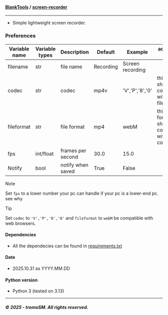 #### **[BlankTools](https://github.com/tromoSM/BlankTools/)** / [screen-recorder](https://github.com/tromoSM/BlankTools/tree/main/screen-recorder)
****
- Simple lightweight screen recorder.

### Preferences
| Variable name | Variable types | Description | Default | Example| additional info |
|----------|---------|----|---------------------------|------|-|
| filename | str | file name | Recording | Screen recording | |
| codec | str | codec | mp4v | 'V','P','8','0' | this codec should be compatible with the file format |
| fileformat | str | file format | mp4 | webM | this file format should be compatible with the codec |
| fps | int/float | frames per second | 30.0 | 15.0 | |
| Notify | bool | notify when saved | True | False | |

>[!NOTE]
> Set `fps` to a lower number your pc can handle if your pc is a lower-end pc. see why

>[!TIP]
> Set `codec` to `'V','P','8','0'` and `fileformat` to `webM` be compatible with web browsers. 
#### Dependencies
- All the dependecies can be found in [requirements.txt](Requirements.txt)
#### Date
- 2025.10.31 as YYYY.MM.DD
#### Python version
- Python 3 (tested on 3.13)
***
##### © 2025 - tromoSM. All rights reserved.

